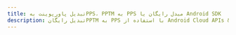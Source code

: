 ---title: تبدیل پاورپوینت بهPPS، PPTM به PPS مبدل رایگان یا Android SDKdescription: تبدیل رایگانPPTM به PPS با استفاده از Android Cloud APIs & SDK. همچنین اسناد Microsoft PowerPoint را در Cloud ایجاد، ویرایش و رندر کنید.---